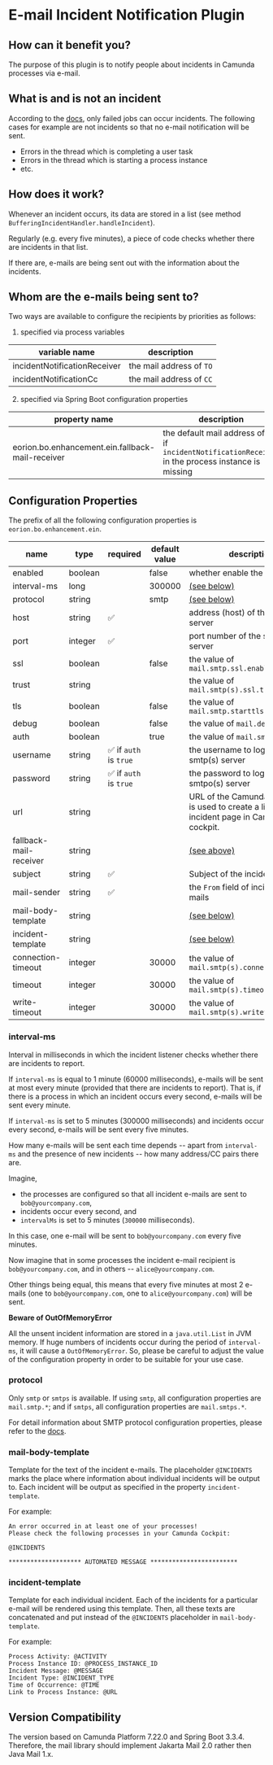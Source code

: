 # E-mail Incident Notification Plugin

## How can it benefit you?

The purpose of this plugin is to notify people about incidents in Camunda processes via e-mail.

## What is and is not an incident

According to the [docs](https://docs.camunda.org/manual/latest/user-guide/process-engine/incidents/), only failed jobs can occur incidents. 
The following cases for example are not incidents so that no e-mail notification will be sent.

- Errors in the thread which is completing a user task
- Errors in the thread which is starting a process instance
- etc.

## How does it work?

Whenever an incident occurs, its data are stored in a list (see method `BufferingIncidentHandler.handleIncident`).

Regularly (e.g. every five minutes), a piece of code checks whether there are incidents in that list.

If there are, e-mails are being sent out with the information about the incidents.

## Whom are the e-mails being sent to?

Two ways are available to configure the recipients by priorities as follows:

1. specified via process variables

| variable name                | description              |
|------------------------------|--------------------------|
| incidentNotificationReceiver | the mail address of `TO` |
| incidentNotificationCc       | the mail address of `CC` |


2. specified via Spring Boot configuration properties

| property name                                    | description                                                                                           |
|--------------------------------------------------|-------------------------------------------------------------------------------------------------------|
| eorion.bo.enhancement.ein.fallback-mail-receiver | the default mail address of `TO` if `incidentNotificationReceiver` in the process instance is missing | |

## Configuration Properties

The prefix of all the following configuration properties is `eorion.bo.enhancement.ein`.

| name                   | type    | required                    | default value | description                                                                                      |
|------------------------|---------|-----------------------------|---------------|--------------------------------------------------------------------------------------------------|
| enabled                | boolean |                             | false         | whether enable the plugin                                                                        |
| interval-ms            | long    |                             | 300000        | [(see below)](#interval-ms)                                                                      |
| protocol               | string  |                             | smtp          | [(see below)](#protocol)                                                                         |
| host                   | string  | &#9989;                     |               | address (host) of the smtp(s) server                                                             |
| port                   | integer | &#9989;                     |               | port number of the smtp(s) server                                                                |
| ssl                    | boolean |                             | false         | the value of `mail.smtp.ssl.enable`                                                              |
| trust                  | string  |                             |               | the value of `mail.smtp(s).ssl.trust`                                                            |
| tls                    | boolean |                             | false         | the value of `mail.smtp.starttls.enable`                                                         |
| debug                  | boolean |                             | false         | the value of `mail.debug`                                                                        |
| auth                   | boolean |                             | true          | the value of `mail.smtp(s).auth`                                                                 |
| username               | string  | &#9989; if `auth` is `true` |               | the username to login to the smtp(s) server                                                      |
| password               | string  | &#9989; if `auth` is `true` |               | the password to login to the smtpo(s) server                                                     |
| url                    | string  |                             |               | URL of the Camunda cockpit. It is used to create a link to the incident page in Camunda cockpit. |
| fallback-mail-receiver | string  |                             |               | [(see above)](#whom-are-the-e-mails-being-sent-to)                                               |
| subject                | string  | &#9989;                     |               | Subject of the incident e-mails                                                                  |
| mail-sender            | string  | &#9989;                     |               | the `From` field of incident e-mails                                                             |
| mail-body-template     | string  |                             |               | [(see below)](#mail-body-template)                                                               |
| incident-template      | string  |                             |               | [(see below)](#incident-template)                                                                |
| connection-timeout     | integer |                             | 30000         | the value of `mail.smtp(s).connectiontimeout`                                                    |
| timeout                | integer |                             | 30000         | the value of `mail.smtp(s).timeout`                                                              |
| write-timeout          | integer |                             | 30000         | the value of `mail.smtp(s).writetimeout`                                                         |

### interval-ms

Interval in milliseconds in which the incident listener checks whether there are incidents to report.

If `interval-ms` is equal to 1 minute (60000 milliseconds), e-mails will be sent at most every minute 
(provided that there are incidents to report). That is, if there is a process in which an incident occurs every second, 
e-mails will be sent every minute.

If `interval-ms` is set to 5 minutes (300000 milliseconds) and incidents occur every second, e-mails will be sent every five minutes.

How many e-mails will be sent each time depends -- apart from
`interval-ms` and the presence of new incidents -- how many
address/CC pairs there are.

Imagine,

* the processes are configured so that all incident e-mails
  are sent to `bob@yourcompany.com`,
* incidents occur every second, and
* `intervalMs` is set to 5 minutes (`300000` milliseconds).

In this case, one e-mail will be sent to `bob@yourcompany.com`
every five minutes.

Now imagine that in some processes the incident e-mail
recipient is `bob@yourcompany.com`, and in
others -- `alice@yourcompany.com`.

Other things being equal, this means that every five minutes
at most 2 e-mails (one to `bob@yourcompany.com`, one to
`alice@yourcompany.com`) will be sent.

**Beware of OutOfMemoryError**

All the unsent incident information are stored in a `java.util.List` in JVM memory.
If huge numbers of incidents occur during the period of `interval-ms`, it will cause a `OutOfMemoryError`.
So, please be careful to adjust the value of the configuration property in order to be suitable for your use case.

### protocol

Only `smtp` or `smtps` is available. If using `smtp`, all configuration properties are `mail.smtp.*`; 
and if `smtps`, all configuration properties are `mail.smtps.*`.

For detail information about SMTP protocol configuration properties, please refer to the [docs](https://javadoc.io/doc/com.sun.mail/jakarta.mail/2.0.1/jakarta.mail/com/sun/mail/smtp/package-summary.html).

### mail-body-template

Template for the text of the incident e-mails. 
The placeholder `@INCIDENTS` marks the place where information about individual incidents will be output to. 
Each incident will be output as specified in the property `incident-template`.

For example:

```text
An error occurred in at least one of your processes!
Please check the following processes in your Camunda Cockpit:

@INCIDENTS

******************** AUTOMATED MESSAGE ************************
```

### incident-template

Template for each individual incident. 
Each of the incidents for a particular e-mail will be rendered using this template.
Then, all these texts are concatenated and put instead of the `@INCIDENTS` placeholder in `mail-body-template`.

For example:

```text
Process Activity: @ACTIVITY
Process Instance ID: @PROCESS_INSTANCE_ID
Incident Message: @MESSAGE
Incident Type: @INCIDENT_TYPE
Time of Occurrence: @TIME
Link to Process Instance: @URL
```

## Version Compatibility
The version based on Camunda Platform 7.22.0 and Spring Boot 3.3.4.
Therefore, the mail library should implement Jakarta Mail 2.0 rather then Java Mail 1.x.